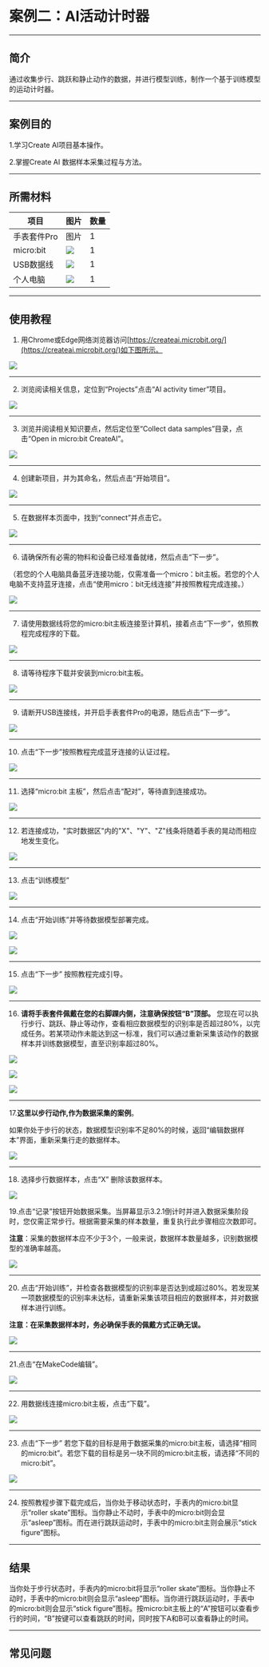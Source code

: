 # 案例二：AI活动计时器
___
## 简介 
通过收集步行、跳跃和静止动作的数据，并进行模型训练，制作一个基于训练模型的运动计时器。

___
## 案例目的

1.学习Create AI项目基本操作。

2.掌握Create AI 数据样本采集过程与方法。

---
## 所需材料
|项目|图片|数量|
|--|--|--|
|手表套件Pro|图片|1|
|micro:bit|![](https://wiki-media-ef.oss-cn-hongkong.aliyuncs.com/docs/microbit/getting-started/microbit-jacdac-smartexploration-kit/images/microbit%20%E6%AD%A3(1).png)|1|
|USB数据线|![](https://wiki-media-ef.oss-cn-hongkong.aliyuncs.com/docs/microbit/getting-started/microbit-jacdac-smartexploration-kit/images/sensor/usb%20cable1.png)|1|
|个人电脑|![](https://wiki-media-ef.oss-cn-hongkong.aliyuncs.com/docs/microbit/interesting-case/microbit-smart-climate-kit/cases-libraries/images/microbit-smart-climate-kit-case-01-04.png)|1|

___
## 使用教程
1. 用Chrome或Edge网络浏览器访问[https://createai.microbit.org/](https://createai.microbit.org/)如下图所示。

![](https://wiki-media-ef.oss-cn-hongkong.aliyuncs.com/docs/microbit/getting-started/microbit-smart-coding-kit/Create%20AI/case01/microbit-smart-coding-kit-create-ai-1.png)

---
2. 浏览阅读相关信息，定位到“Projects”点击“Al activity timer”项目。

![](https://wiki-media-ef.oss-cn-hongkong.aliyuncs.com/docs/microbit/getting-started/microbit-smart-coding-kit/Create%20AI/case02/microbit-smart-coding-kit-create-ai-case02.png)

---
3. 浏览并阅读相关知识要点，然后定位至“Collect data samples”目录，点击“Open in micro:bit CreateAl”。

![](https://wiki-media-ef.oss-cn-hongkong.aliyuncs.com/docs/microbit/getting-started/microbit-smart-coding-kit/Create%20AI/case02/microbit-smart-coding-kit-create-ai-case03.png)

---
4. 创建新项目，并为其命名，然后点击“开始项目”。

![](https://wiki-media-ef.oss-cn-hongkong.aliyuncs.com/docs/microbit/getting-started/microbit-smart-coding-kit/Create%20AI/case01/microbit-smart-coding-kit-create-ai-4.png)

---
5. 在数据样本页面中，找到“connect”并点击它。

![](https://wiki-media-ef.oss-cn-hongkong.aliyuncs.com/docs/microbit/getting-started/microbit-smart-coding-kit/Create%20AI/case02/microbit-smart-coding-kit-create-ai-case05.png)

---
6. 请确保所有必需的物料和设备已经准备就绪，然后点击“下一步”。
   
（若您的个人电脑具备蓝牙连接功能，仅需准备一个micro：bit主板。若您的个人电脑不支持蓝牙连接，点击“使用micro：bit无线连接”并按照教程完成连接。）

![](https://wiki-media-ef.oss-cn-hongkong.aliyuncs.com/docs/microbit/getting-started/microbit-smart-coding-kit/Create%20AI/case01/microbit-smart-coding-kit-create-ai-6.png)

---
7. 请使用数据线将您的micro:bit主板连接至计算机，接着点击“下一步”，依照教程完成程序的下载。

![](https://wiki-media-ef.oss-cn-hongkong.aliyuncs.com/docs/microbit/getting-started/microbit-smart-coding-kit/Create%20AI/case01/microbit-smart-coding-kit-create-ai-7.png)

---
8. 请等待程序下载并安装到micro:bit主板。

![](https://wiki-media-ef.oss-cn-hongkong.aliyuncs.com/docs/microbit/getting-started/microbit-smart-coding-kit/Create%20AI/case01/microbit-smart-coding-kit-create-ai-8.png)

---
9. 请断开USB连接线，并开启手表套件Pro的电源，随后点击“下一步”。

![](https://wiki-media-ef.oss-cn-hongkong.aliyuncs.com/docs/microbit/getting-started/microbit-smart-coding-kit/Create%20AI/case01/microbit-smart-coding-kit-create-ai-9.png)

---
10. 点击“下一步”按照教程完成蓝牙连接的认证过程。

![](https://wiki-media-ef.oss-cn-hongkong.aliyuncs.com/docs/microbit/getting-started/microbit-smart-coding-kit/Create%20AI/case01/microbit-smart-coding-kit-create-ai-10.png)

---
11. 选择“micro:bit 主板”，然后点击“配对”，等待直到连接成功。

![](https://wiki-media-ef.oss-cn-hongkong.aliyuncs.com/docs/microbit/getting-started/microbit-smart-coding-kit/Create%20AI/case01/microbit-smart-coding-kit-create-ai-11-1.png)

---
12. 若连接成功，"实时数据区"内的"X"、"Y"、"Z"线条将随着手表的晃动而相应地发生变化。

![](https://wiki-media-ef.oss-cn-hongkong.aliyuncs.com/docs/microbit/getting-started/microbit-smart-coding-kit/Create%20AI/case02/microbit-smart-coding-kit-create-ai-case12.png)

---
13. 点击“训练模型”

![](https://wiki-media-ef.oss-cn-hongkong.aliyuncs.com/docs/microbit/getting-started/microbit-smart-coding-kit/Create%20AI/case02/microbit-smart-coding-kit-create-ai-case13.png)

---
14. 点击“开始训练”并等待数据模型部署完成。

![](https://wiki-media-ef.oss-cn-hongkong.aliyuncs.com/docs/microbit/getting-started/microbit-smart-coding-kit/Create%20AI/case01/microbit-smart-coding-kit-create-ai-14.png)

![](https://wiki-media-ef.oss-cn-hongkong.aliyuncs.com/docs/microbit/getting-started/microbit-smart-coding-kit/Create%20AI/case01/microbit-smart-coding-kit-create-ai-14-1.png)

---
15. 点击“下一步” 按照教程完成引导。

![](https://wiki-media-ef.oss-cn-hongkong.aliyuncs.com/docs/microbit/getting-started/microbit-smart-coding-kit/Create%20AI/case01/microbit-smart-coding-kit-create-ai-15.png)

---
16. **请将手表套件佩戴在您的右脚踝内侧，注意确保按钮“B”顶部。** 您现在可以执行步行、跳跃、静止等动作，查看相应数据模型的识别率是否超过80%，以完成任务。若某项动作未能达到这一标准，我们可以通过重新采集该动作的数据样本并训练数据模型，直至识别率超过80%。

![](https://wiki-media-ef.oss-cn-hongkong.aliyuncs.com/docs/microbit/getting-started/microbit-smart-coding-kit/Create%20AI/case02/microbit-smart-coding-kit-create-ai-case16.png)

![](https://wiki-media-ef.oss-cn-hongkong.aliyuncs.com/docs/microbit/getting-started/microbit-smart-coding-kit/Create%20AI/case02/microbit-smart-coding-kit-create-ai-case17.png)

![](https://wiki-media-ef.oss-cn-hongkong.aliyuncs.com/docs/microbit/getting-started/microbit-smart-coding-kit/Create%20AI/case02/microbit-smart-coding-kit-create-ai-case18.png)

---
17.**这里以步行动作,作为数据采集的案例**。

如果你处于步行的状态，数据模型识别率不足80%的时候，返回“编辑数据样本”界面，重新采集行走的数据样本。

![](https://wiki-media-ef.oss-cn-hongkong.aliyuncs.com/docs/microbit/getting-started/microbit-smart-coding-kit/Create%20AI/case02/microbit-smart-coding-kit-create-ai-case19.png)

---
18. 选择步行数据样本，点击“X” 删除该数据样本。

![](https://wiki-media-ef.oss-cn-hongkong.aliyuncs.com/docs/microbit/getting-started/microbit-smart-coding-kit/Create%20AI/case02/microbit-smart-coding-kit-create-ai-case20.png)

19.点击“记录”按钮开始数据采集。当屏幕显示3.2.1倒计时并进入数据采集阶段时，您仅需正常步行。根据需要采集的样本数量，重复执行此步骤相应次数即可。

**注意**：采集的数据样本应不少于3个，一般来说，数据样本数量越多，识别数据模型的准确率越高。

![](https://wiki-media-ef.oss-cn-hongkong.aliyuncs.com/docs/microbit/getting-started/microbit-smart-coding-kit/Create%20AI/case02/microbit-smart-coding-kit-create-ai-case21.png)

---
20. 点击“开始训练”，并检查各数据模型的识别率是否达到或超过80%。若发现某一项数据模型的识别率未达标，请重新采集该项目相应的数据样本，并对数据样本进行训练。

**注意：在采集数据样本时，务必确保手表的佩戴方式正确无误。**

![](https://wiki-media-ef.oss-cn-hongkong.aliyuncs.com/docs/microbit/getting-started/microbit-smart-coding-kit/Create%20AI/case02/microbit-smart-coding-kit-create-ai-case22.png)

---
21.点击“在MakeCode编辑”。

![](https://wiki-media-ef.oss-cn-hongkong.aliyuncs.com/docs/microbit/getting-started/microbit-smart-coding-kit/Create%20AI/case01/microbit-smart-coding-kit-create-ai-18.png)

---
22. 用数据线连接micro:bit主板，点击“下载”。

![](https://wiki-media-ef.oss-cn-hongkong.aliyuncs.com/docs/microbit/getting-started/microbit-smart-coding-kit/Create%20AI/case02/microbit-smart-coding-kit-create-ai-case24.jpg)

---
23. 点击“下一步”
若您下载的目标是用于数据采集的micro:bit主板，请选择“相同的micro:bit”。若您下载的目标是另一块不同的micro:bit主板，请选择“不同的micro:bit”。

![](https://wiki-media-ef.oss-cn-hongkong.aliyuncs.com/docs/microbit/getting-started/microbit-smart-coding-kit/Create%20AI/microbit-smart-coding-kit-create-ai-20.png)

---
24. 按照教程步骤下载完成后，当你处于移动状态时，手表内的micro:bit显示“roller skate”图标。当你静止不动时，手表中的micro:bit则会显示“asleep”图标。而在进行跳跃运动时，手表中的micro:bit主则会展示“stick figure”图标。

---
## 结果

当你处于步行状态时，手表内的micro:bit将显示“roller skate”图标。当你静止不动时，手表中的micro:bit则会显示“asleep”图标。当你进行跳跃运动时，手表中的micro:bit则会显示“stick figure”图标。按micro:bit主板上的“A”按钮可以查看步行的时间，“B”按键可以查看跳跃的时间，同时按下A和B可以查看静止的时间。

---
## 常见问题

